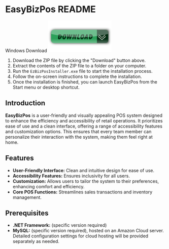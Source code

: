 # EasyBizPos README
Windows Download
[![Download](https://github.com/austinsarwar/EasyBizPos/raw/main/images/download_button.png)](https://github.com/austinsarwar/EasyBizPos/releases/download/v1.0.0/EzBizPosInstaller.zip)

1. Download the ZIP file by clicking the "Download" button above.
2. Extract the contents of the ZIP file to a folder on your computer.
3. Run the `EzBizPosInstaller.exe` file to start the installation process.
4. Follow the on-screen instructions to complete the installation.
5. Once the installation is finished, you can launch EasyBizPos from the Start menu or desktop shortcut.



## Introduction


**EasyBizPos** is a user-friendly and visually appealing POS system designed to enhance the efficiency and accessibility of retail operations. It prioritizes ease of use and a clean interface, offering a range of accessibility features and customization options. This ensures that every team member can personalize their interaction with the system, making them feel right at home.

## Features

- **User-Friendly Interface:** Clean and intuitive design for ease of use.
- **Accessibility Features:** Ensures inclusivity for all users.
- **Customization:** Allows users to tailor the system to their preferences, enhancing comfort and efficiency.
- **Core POS Functions:** Streamlines sales transactions and inventory management.

## Prerequisites

- **.NET Framework:** (specific version required)
- **MySQL:** (specific version required), hosted on an Amazon Cloud server. Detailed configuration settings for cloud hosting will be provided separately as needed.



